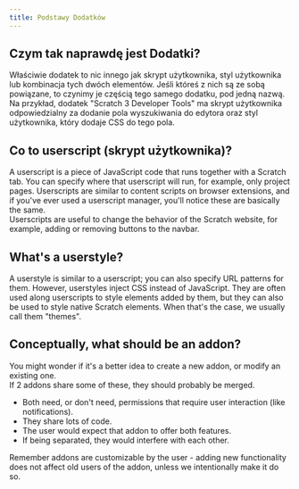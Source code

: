 ```yaml
---
title: Podstawy Dodatków
---
```


## Czym tak naprawdę jest Dodatki?
Właściwie dodatek to nic innego jak skrypt użytkownika, styl użytkownika lub kombinacja tych dwóch elementów. Jeśli któreś z nich są ze sobą powiązane, to czynimy je częścią tego samego dodatku, pod jedną nazwą. Na przykład, dodatek "Scratch 3 Developer Tools" ma skrypt użytkownika odpowiedzialny za dodanie pola wyszukiwania do edytora oraz styl użytkownika, który dodaje CSS do tego pola.

## Co to userscript (skrypt użytkownika)?
A userscript is a piece of JavaScript code that runs together with a Scratch tab. You can specify where that userscript will run, for example, only project pages. Userscripts are similar to content scripts on browser extensions, and if you've ever used a userscript manager, you'll notice these are basically the same.  
Userscripts are useful to change the behavior of the Scratch website, for example, adding or removing buttons to the navbar.

## What's a userstyle?
A userstyle is similar to a userscript; you can also specify URL patterns for them. However, userstyles inject CSS instead of JavaScript. They are often used along userscripts to style elements added by them, but they can also be used to style native Scratch elements. When that's the case, we usually call them "themes".

## Conceptually, what should be an addon?
You might wonder if it's a better idea to create a new addon, or modify an existing one.  
If 2 addons share some of these, they should probably be merged. 
- Both need, or don't need, permissions that require user interaction (like notifications).
- They share lots of code.
- The user would expect that addon to offer both features.
- If being separated, they would interfere with each other.  

Remember addons are customizable by the user - adding new functionality does not affect old users of the addon, unless we intentionally make it do so.